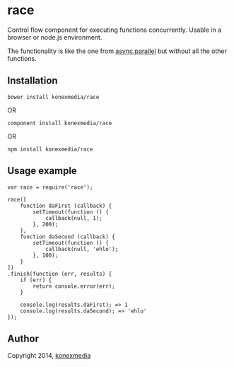 # race

Control flow component for executing functions concurrently. Usable in a browser or node.js environment.

The functionality is like the one from [async.parallel](https://github.com/caolan/async#parallel) but without all the other functions.

## Installation

    bower install konexmedia/race
    
OR

    component install konexmedia/race

OR

    npm install konexmedia/race

## Usage example

    var race = require('race');

    race([
        function daFirst (callback) {
            setTimeout(function () {
                callback(null, 1);
            }, 200);
        },
        function daSecond (callback) {
            setTimeout(function () {
                callback(null, 'ehlo');
            }, 100);        
        }
    ])
    .finish(function (err, results) {
        if (err) {
            return console.error(err);
        }
        
        console.log(results.daFirst); => 1
        console.log(results.daSecond); => 'ehlo'
    });

## Author

Copyright 2014, [konexmedia](http://konexmedia.com)